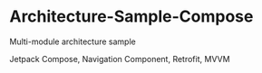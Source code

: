 # Architecture-Sample-Compose
Multi-module architecture sample

Jetpack Compose, Navigation Component, Retrofit, MVVM
